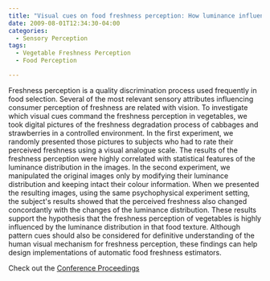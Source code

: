 ```yaml
---
title: "Visual cues on food freshness perception: How luminance influences the freshness perception of vegetables"
date: 2009-08-01T12:34:30-04:00
categories:
  - Sensory Perception
tags:
  - Vegetable Freshness Perception
  - Food Perception

---
```

Freshness perception is a quality discrimination process used frequently in food selection. Several
of the most relevant sensory attributes influencing consumer perception of freshness are related
with vision. To investigate which visual cues command the freshness perception in vegetables,
we took digital pictures of the freshness degradation process of cabbages and strawberries in a
controlled environment. In the first experiment, we randomly presented those pictures to subjects
who had to rate their perceived freshness using a visual analogue scale. The results of the freshness perception were highly correlated with statistical features of the luminance distribution in
the images. In the second experiment, we manipulated the original images only by modifying
their luminance distribution and keeping intact their colour information. When we presented the
resulting images, using the same psychophysical experiment setting, the subject's results showed
that the perceived freshness also changed concordantly with the changes of the luminance distribution. These results support the hypothesis that the freshness perception of vegetables is highly
influenced by the luminance distribution in that food texture. Although pattern cues should also
be considered for definitive understanding of the human visual mechanism for freshness perception,
these findings can help design implementations of automatic food freshness estimators.

Check out the [Conference Proceedings][URL] 

[URL]:   https://journals.sagepub.com/toc/peca/38/1_suppl